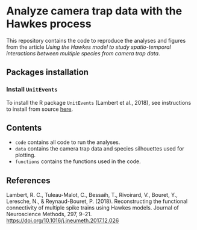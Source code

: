 # Analyze camera trap data with the Hawkes process

This repository contains the code to reproduce the analyses and figures from the article *Using the Hawkes model to study spatio-temporal interactions between multiple species from camera trap data*.

## Packages installation

### Install `UnitEvents`
To install the R package `UnitEvents` (Lambert et al., 2018), see instructions to install from source [here](https://sourcesup.renater.fr/frs/?group_id=3267).

## Contents

+ `code` contains all code to run the analyses.
+ `data` contains the camera trap data and species silhouettes used for plotting.
+ `functions` contains the functions used in the code.

## References
Lambert, R. C., Tuleau-Malot, C., Bessaih, T., Rivoirard, V., Bouret, Y., Leresche, N., & Reynaud-Bouret, P. (2018). Reconstructing the functional connectivity of multiple spike trains using Hawkes models. Journal of Neuroscience Methods, 297, 9–21. https://doi.org/10.1016/j.jneumeth.2017.12.026
